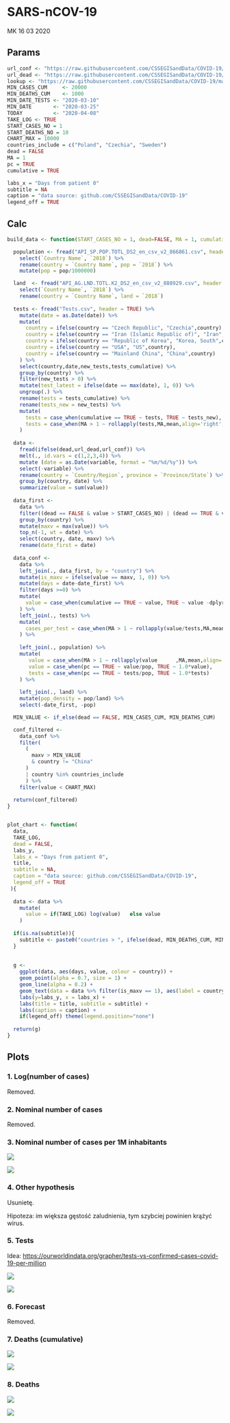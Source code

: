 SARS-nCOV-19
================
MK
16 03 2020

## Params

``` r
url_conf <- "https://raw.githubusercontent.com/CSSEGISandData/COVID-19/master/csse_covid_19_data/csse_covid_19_time_series/time_series_covid19_confirmed_global.csv"
url_dead <- "https://raw.githubusercontent.com/CSSEGISandData/COVID-19/master/csse_covid_19_data/csse_covid_19_time_series/time_series_covid19_deaths_global.csv"
lookup <- "https://raw.githubusercontent.com/CSSEGISandData/COVID-19/master/csse_covid_19_data/UID_ISO_FIPS_LookUp_Table.csv"
MIN_CASES_CUM     <- 20000
MIN_DEATHS_CUM    <- 1000
MIN_DATE_TESTS <- "2020-03-10"
MIN_DATE       <- "2020-03-25"
TODAY          <- "2020-04-08"
TAKE_LOG <- TRUE
START_CASES_NO = 1
START_DEATHS_NO = 10
CHART_MAX = 10000
countries_include = c("Poland", "Czechia", "Sweden")
dead = FALSE
MA = 1
pc = TRUE
cumulative = TRUE

labs_x = "Days from patient 0"
subtitle = NA
caption = "data source: github.com/CSSEGISandData/COVID-19"
legend_off = TRUE
```

## Calc

``` r
build_data <- function(START_CASES_NO = 1, dead=FALSE, MA = 1, cumulative = TRUE, pc = TRUE, START_DEATHS_NO = 1){

  population <- fread("API_SP.POP.TOTL_DS2_en_csv_v2_866861.csv", header = TRUE) %>% 
    select(`Country Name`, `2018`) %>% 
    rename(country = `Country Name`, pop = `2018`) %>%
    mutate(pop = pop/1000000)

  land  <- fread("API_AG.LND.TOTL.K2_DS2_en_csv_v2_888929.csv", header = TRUE) %>% 
    select(`Country Name`, `2018`) %>% 
    rename(country = `Country Name`, land = `2018`)
  
  tests <- fread("Tests.csv", header = TRUE) %>%
    mutate(date = as.Date(date)) %>%
    mutate(
      country = ifelse(country == "Czech Republic", "Czechia",country),
      country = ifelse(country == "Iran (Islamic Republic of)", "Iran",country),
      country = ifelse(country == "Republic of Korea", "Korea, South",country),
      country = ifelse(country == "USA", "US",country),
      country = ifelse(country == "Mainland China", "China",country)
    ) %>%
    select(country,date,new_tests,tests_cumulative) %>%
    group_by(country) %>%
    filter(new_tests > 0) %>%
    mutate(test_latest = ifelse(date == max(date), 1, 0)) %>%
    ungroup(.) %>%
    rename(tests = tests_cumulative) %>%
    rename(tests_new = new_tests) %>%
    mutate(
      tests = case_when(cumulative == TRUE ~ tests, TRUE ~ tests_new),
      tests = case_when(MA > 1 ~ rollapply(tests,MA,mean,align='right',fill=NA_real_), TRUE ~ 1.0*tests)
    )
  
  data <- 
    fread(ifelse(dead,url_dead,url_conf)) %>%
    melt(., id.vars = c(1,2,3,4)) %>% 
    mutate (date = as.Date(variable, format = "%m/%d/%y")) %>% 
    select(-variable) %>% 
    rename(country = `Country/Region`, province = `Province/State`) %>% 
    group_by(country, date) %>% 
    summarize(value = sum(value))
  
  data_first <- 
    data %>% 
    filter((dead == FALSE & value > START_CASES_NO) | (dead == TRUE & value > START_DEATHS_NO)) %>% 
    group_by(country) %>% 
    mutate(maxv = max(value)) %>% 
    top_n(-1, wt = date) %>% 
    select(country, date, maxv) %>% 
    rename(date_first = date)
  
  data_conf <- 
    data %>% 
    left_join(., data_first, by = "country") %>% 
    mutate(is_maxv = ifelse(value == maxv, 1, 0)) %>%
    mutate(days = date-date_first) %>% 
    filter(days >=0) %>% 
    mutate(
      value = case_when(cumulative == TRUE ~ value, TRUE ~ value -dplyr::lag(value)),
    ) %>%  
    left_join(., tests) %>%
    mutate(
      cases_per_test = case_when(MA > 1 ~ rollapply(value/tests,MA,mean,align='right',fill=NA_real_), TRUE ~ 1.0*value/tests)
    ) %>% 
    
    left_join(., population) %>% 
    mutate(
       value = case_when(MA > 1 ~ rollapply(value      ,MA,mean,align='right',fill=NA_real_), TRUE ~ 1.0*value),
       value = case_when(pc == TRUE ~ value/pop, TRUE ~ 1.0*value),
       tests = case_when(pc == TRUE ~ tests/pop, TRUE ~ 1.0*tests)
    ) %>%
    
    left_join(., land) %>%
    mutate(pop_density = pop/land) %>%
    select(-date_first, -pop)

  MIN_VALUE <- if_else(dead == FALSE, MIN_CASES_CUM, MIN_DEATHS_CUM)

  conf_filtered <- 
    data_conf %>% 
    filter(
      (
        maxv > MIN_VALUE 
        & country != "China" 
      ) 
      | country %in% countries_include
      ) %>%
    filter(value < CHART_MAX)
  
  return(conf_filtered)
}


plot_chart <- function(
  data,
  TAKE_LOG,
  dead = FALSE,
  labs_y, 
  labs_x = "Days from patient 0",
  title, 
  subtitle = NA,
  caption = "data source: github.com/CSSEGISandData/COVID-19", 
  legend_off = TRUE
 ){
  
  data <- data %>%
    mutate(
      value = if(TAKE_LOG) log(value)   else value
    )
  
  if(is.na(subtitle)){
    subtitle <- paste0("countries > ", ifelse(dead, MIN_DEATHS_CUM, MIN_CASES_CUM)," + ",paste(countries_include,collapse=", "))
  }
  
  
  g <- 
    ggplot(data, aes(days, value, colour = country)) + 
    geom_point(alpha = 0.7, size = 1) + 
    geom_line(alpha = 0.2) +
    geom_text(data = data %>% filter(is_maxv == 1), aes(label = country, colour = country, x = days, y = value), hjust = -.1, size = 3) +
    labs(y=labs_y, x = labs_x) +
    labs(title = title, subtitle = subtitle) +
    labs(caption = caption) +
    if(legend_off) theme(legend.position="none")
  
  return(g)
}
```

## Plots

### 1\. Log(number of cases)

Removed.

### 2\. Nominal number of cases

Removed.

### 3\. Nominal number of cases per 1M inhabitants

![](main_files/figure-gfm/unnamed-chunk-5-1.png)<!-- -->

![](main_files/figure-gfm/unnamed-chunk-6-1.png)<!-- -->

### 4\. Other hypothesis

Usunietę.

Hipoteza: im większa gęstość zaludnienia, tym szybciej powinien krążyć
wirus.

### 5\. Tests

Idea:
<https://ourworldindata.org/grapher/tests-vs-confirmed-cases-covid-19-per-million>

![](main_files/figure-gfm/unnamed-chunk-7-1.png)<!-- -->

![](main_files/figure-gfm/unnamed-chunk-8-1.png)<!-- -->

### 6\. Forecast

Removed.

### 7\. Deaths (cumulative)

![](main_files/figure-gfm/unnamed-chunk-9-1.png)<!-- -->

![](main_files/figure-gfm/unnamed-chunk-10-1.png)<!-- -->

### 8\. Deaths

![](main_files/figure-gfm/unnamed-chunk-11-1.png)<!-- -->

![](main_files/figure-gfm/unnamed-chunk-12-1.png)<!-- -->

